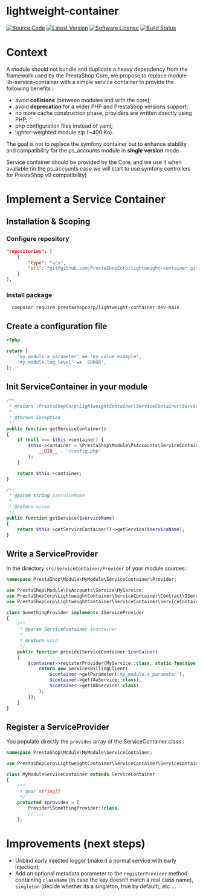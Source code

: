# lightweight-container

[![Source Code](https://img.shields.io/badge/source-PrestaShopCorp/lightweight--container-blue.svg?style=flat-square)](https://github.com/PrestaShopCorp/lightweight-container)
[![Latest Version](https://img.shields.io/github/release/PrestaShopCorp/lightweight-container.svg?style=flat-square)](https://github.com/PrestaShopCorp/lightweight-container/releases)
[![Software License](https://img.shields.io/badge/license-OSL-brightgreen.svg?style=flat-square)](https://github.com/PrestaShopCorp/lightweight-container/blob/main/LICENSE)
[![Build Status](https://img.shields.io/github/actions/workflow/status/PrestaShopCorp/lightweight-container/.github/workflows/php.yml?label=CI&logo=github&style=flat-square)](https://github.com/PrestaShopCorp/lightweight-container/actions?query=workflow%3ACI)

[//]: # ([![Total Downloads]&#40;https://img.shields.io/packagist/dt/PrestaShopCorp/lightweight-container.svg?style=flat-square&#41;]&#40;https://packagist.org/packages/prestashopcorp/lightweight-container&#41;)

# Context

A module should not bundle and duplicate a heavy dependency from the framework used by the PrestaShop Core, we propose to replace module-lib-service-container with a simple service container to provide the following benefits :

- avoid **collisions** (between modules and with the core);
- avoid **deprecation** for a wider PHP and PrestaShop versions support;
- no more cache construction phase, providers are written directly using PHP;
- php configuration files instead of yaml;
- lighter-weighted module zip (~400 Ko).

The goal is not to replace the symfony container but to enhance stability and compatibility for the ps_accounts module in **single version** mode

Service container should be provided by the Core, and we use it when available (in the ps_accounts case we will start to use symfony controllers for PrestaShop v9 compatibility)

# Implement a Service Container

## Installation & Scoping

[//]: # (```)

[//]: # (composer require prestashopcorp/lightweight-container)

[//]: # (```)

### Configure repository

```json
"repositories": [
    {
        "type": "vcs",
        "url": "git@github.com:PrestaShopCorp/lightweight-container.git"
    }
],
```

### Install package

```shell
  composer require prestashopcorp/lightweight-container:dev-main
```

## Create a configuration file

```php
<?php

return [
    'my_module.a_parameter' => 'my value example',
    'my_module.log_level' => 'ERROR',
];
```

## Init ServiceContainer in your module

```php
/**
 * @return \PrestaShopCorp\LightweightContainer\ServiceContainer\ServiceContainer
 *
 * @throws Exception
 */
public function getServiceContainer()
{
    if (null === $this->container) {
        $this->container = \PrestaShop\Module\PsAccounts\ServiceContainer\ServiceContainer::createInstance(
            __DIR__ . '/config.php'
        );
    }

    return $this->container;
}

/**
 * @param string $serviceName
 *
 * @return mixed
 */
public function getService($serviceName)
{
    return $this->getServiceContainer()->getService($serviceName);
}
```

## Write a ServiceProvider

In the directory `src/ServiceContainer/Provider` of your module sources :

```php
namespace PrestaShop\Module\MyModule\ServiceContainer\Provider;

use PrestaShop\Module\PsAccounts\Service\MyService;
use PrestaShopCorp\LightweightContainer\ServiceContainer\Contract\IServiceProvider;
use PrestaShopCorp\LightweightContainer\ServiceContainer\ServiceContainer;

class SomethingProvider implements IServiceProvider
{
    /**
     * @param ServiceContainer $container
     *
     * @return void
     */
    public function provide(ServiceContainer $container)
    {
        $container->registerProvider(MyService::class, static function () use ($container) {
            return new ServicesBillingClient(
                $container->getParameter('my_module.a_parameter'),
                $container->get(AaService::class),
                $container->get(BbService::class)
            );
        });
    }
}
```

## Register a ServiceProvider

You populate directly the `provides` array of the ServiceContainer class :

```php
namespace PrestaShop\Module\MyModule\ServiceContainer;

use PrestaShopCorp\LightweightContainer\ServiceContainer\ServiceContainer;

class MyModuleServiceContainer extends ServiceContainer
{
    /**
     * @var string[]
     */
    protected $provides = [
        Provider\SomethingProvider::class,
        // ...
    ];
```

# Improvements (next steps)

- Unbind early injected logger (make it a normal service with early injection);
- Add an optional metadata parameter to the `registerProvider` method containing `className` (in case the key doesn’t match a real class name), `singleton` (decide whether its a singleton, true by default), etc …